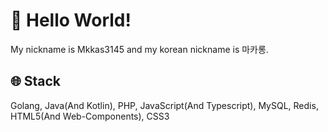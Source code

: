 # 👋 Hello World!
My nickname is Mkkas3145 and my korean nickname is 마카롱.

## 🌐 Stack
Golang, Java(And Kotlin), PHP, JavaScript(And Typescript), MySQL, Redis, HTML5(And Web-Components), CSS3
